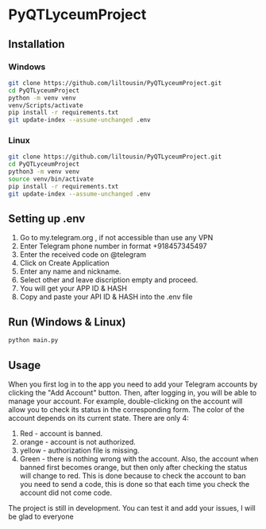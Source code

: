 # PyQTLyceumProject

## Installation
### Windows
```bash
git clone https://github.com/liltousin/PyQTLyceumProject.git
cd PyQTLyceumProject
python -m venv venv
venv/Scripts/activate
pip install -r requirements.txt
git update-index --assume-unchanged .env
```
### Linux 
```bash
git clone https://github.com/liltousin/PyQTLyceumProject.git
cd PyQTLyceumProject
python3 -m venv venv
source venv/bin/activate
pip install -r requirements.txt
git update-index --assume-unchanged .env
```
## Setting up .env
1. Go to my.telegram.org , if not accessible than use any VPN
2. Enter Telegram phone number in format +918457345497
3. Enter the received code on @telegram
4. Click on Create Application
5. Enter any name and nickname.
6. Select other and leave discription empty and proceed.
7. You will get your APP ID & HASH
9. Сopy and paste your API ID & HASH into the .env file

## Run (Windows & Linux)
```bash
python main.py
```

## Usage
When you first log in to the app you need to add your Telegram accounts by clicking the "Add Account" button. Then, after logging in, you will be able to manage your account. For example, double-clicking on the account will allow you to check its status in the corresponding form. The color of the account depends on its current state. There are only 4:
1. Red - account is banned.
2. orange - account is not authorized.
3. yellow - authorization file is missing.
4. Green - there is nothing wrong with the account.
Also, the account when banned first becomes orange, but then only after checking the status will change to red. This is done because to check the account to ban you need to send a code, this is done so that each time you check the account did not come code.

The project is still in development. You can test it and add your issues, I will be glad to everyone
